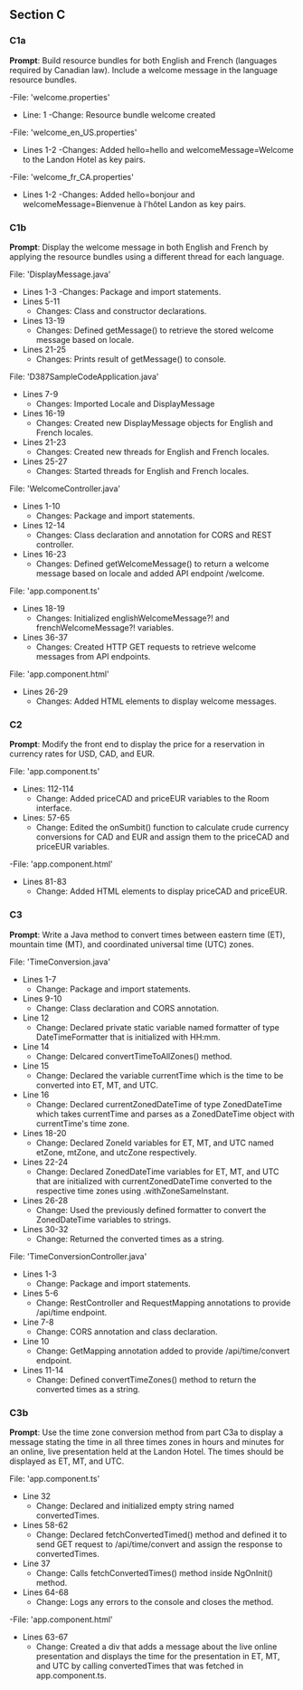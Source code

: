## Section C

### C1a

**Prompt**: Build resource bundles for both English and French (languages required by Canadian law).
            Include a welcome message in the language resource bundles.

-File: 'welcome.properties'
- Line: 1
    -Change: Resource bundle welcome created

-File: 'welcome_en_US.properties'
- Lines 1-2
    -Changes: Added hello=hello and welcomeMessage=Welcome to the Landon Hotel as key pairs.

-File: 'welcome_fr_CA.properties'
- Lines 1-2
  -Changes: Added hello=bonjour and welcomeMessage=Bienvenue à l'hôtel Landon as key pairs.

### C1b

**Prompt**: Display the welcome message in both English and French by applying 
            the resource bundles using a different thread for each language.

File: 'DisplayMessage.java'
- Lines 1-3
    -Changes: Package and import statements.
- Lines 5-11
  - Changes: Class and constructor declarations.
- Lines 13-19
  - Changes: Defined getMessage() to retrieve the stored welcome message based on locale.
- Lines 21-25
  - Changes: Prints result of getMessage() to console.

File: 'D387SampleCodeApplication.java'
- Lines 7-9
  - Changes: Imported Locale and DisplayMessage
- Lines 16-19
  - Changes: Created new DisplayMessage objects for English and French locales.
- Lines 21-23
  - Changes: Created new threads for English and French locales.
- Lines 25-27
  - Changes: Started threads for English and French locales.

File: 'WelcomeController.java'
- Lines 1-10
  - Changes: Package and import statements.
- Lines 12-14
  - Changes: Class declaration and annotation for CORS and REST controller.
- Lines 16-23
  - Changes: Defined getWelcomeMessage() to return a welcome message based on locale and added API endpoint /welcome.

File: 'app.component.ts'
- Lines 18-19
  - Changes: Initialized englishWelcomeMessage?! and frenchWelcomeMessage?! variables.
- Lines 36-37
  - Changes: Created HTTP GET requests to retrieve welcome messages from API endpoints.

File: 'app.component.html'
- Lines 26-29
    - Changes: Added HTML elements to display welcome messages.

### C2

**Prompt**: Modify the front end to display the price for a reservation in currency rates for USD, CAD, and EUR.

File: 'app.component.ts'
- Lines: 112-114
  - Change: Added priceCAD and priceEUR variables to the Room interface.
- Lines: 57-65
  - Change: Edited the onSumbit() function to calculate crude currency conversions for CAD and EUR and assign them
            to the priceCAD and priceEUR variables.

-File: 'app.component.html'
- Lines 81-83
  - Change: Added HTML elements to display priceCAD and priceEUR.

### C3

**Prompt**: Write a Java method to convert times between eastern time (ET), mountain time (MT), 
            and coordinated universal time (UTC) zones.

File: 'TimeConversion.java'
- Lines 1-7
  - Change: Package and import statements.
- Lines 9-10
  - Change: Class declaration and CORS annotation.
- Line 12
  - Change: Declared private static variable named formatter of type DateTimeFormatter that is initialized with HH:mm.
- Line 14
  - Change: Delcared convertTimeToAllZones() method.
- Line 15
  - Change: Declared the variable currentTime which is the time to be converted into ET, MT, and UTC.
- Line 16
  -  Change: Declared currentZonedDateTime of type ZonedDateTime which takes currentTime and parses as 
             a ZonedDateTime object with currentTime's time zone.
- Lines 18-20
  - Change: Declared ZoneId variables for ET, MT, and UTC named etZone, mtZone, and utcZone respectively.
- Lines 22-24
  - Change: Declared ZonedDateTime variables for ET, MT, and UTC that are initialized with currentZonedDateTime
            converted to the respective time zones using .withZoneSameInstant.
- Lines 26-28
  - Change: Used the previously defined formatter to convert the ZonedDateTime variables to strings.
- Lines 30-32
  - Change: Returned the converted times as a string.

File: 'TimeConversionController.java'
- Lines 1-3
    - Change: Package and import statements.
- Lines 5-6
  - Change: RestController and RequestMapping annotations to provide /api/time endpoint.
- Line 7-8
  - Change: CORS annotation and class declaration.
- Line 10
  - Change: GetMapping annotation added to provide /api/time/convert endpoint.
- Lines 11-14
  - Change: Defined convertTimeZones() method to return the converted times as a string.

### C3b

**Prompt**: Use the time zone conversion method from part C3a to display a message stating the time 
            in all three times zones in hours and minutes for an online, live presentation held at 
            the Landon Hotel. The times should be displayed as ET, MT, and UTC.

File: 'app.component.ts'
- Line 32
  - Change: Declared and initialized empty string named convertedTimes.
- Lines 58-62
  - Change: Declared fetchConvertedTimed() method and defined it to send GET request to /api/time/convert
            and assign the response to convertedTimes.
- Line 37
  - Change: Calls fetchConvertedTimes() method inside NgOnInit() method.
- Lines 64-68
  - Change: Logs any errors to the console and closes the method.

-File: 'app.component.html'
- Lines 63-67
  - Change: Created a div that adds a message about the live online presentation and displays the time for the
            presentation in ET, MT, and UTC by calling convertedTimes that was fetched in app.component.ts.